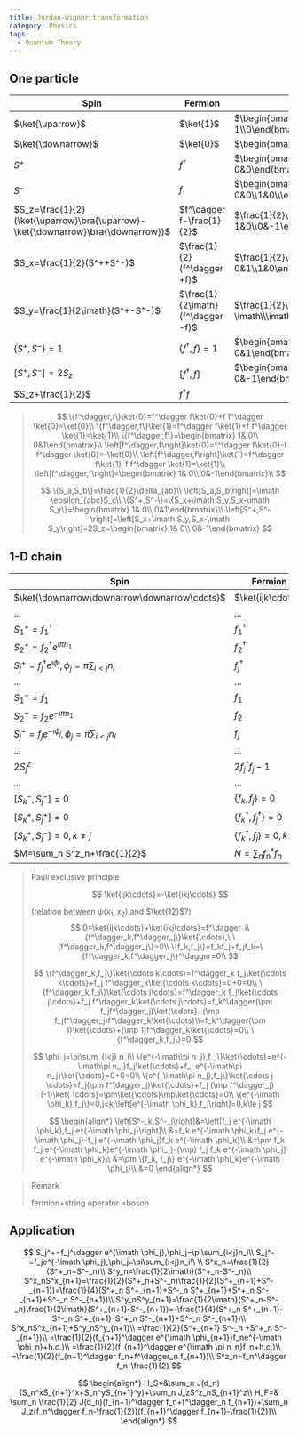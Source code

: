 ```yaml
---
title: Jordan-Wigner transformation
category: Physics
tags:
  - Quantum Theory
---
```


$$
\newcommand{\red}[1]{{\color{red}{#1}}}
\newcommand{\blue}[1]{{\color{blue}{#1}}}
\newcommand{\span}[1]{\mathrm{span}\left\lbrace{#1}\right\rbrace}
\newcommand{\set}[1]{\left\lbrace{#1}\right\rbrace}
\newcommand{\cspan}[1]{\mathbb C \!-\! \span{#1}}
\newcommand{\sgn}{\mathrm{sgn}}
\newcommand{\Id}{\text{Id}}
\newcommand{\bra}[1]{\left<{#1}\right|}
\newcommand{\ket}[1]{\left|{#1}\right>}
\newcommand{\AM}{{\mathbb A}}
\newcommand{\BM}{{\mathbb B}}
\newcommand{\CM}{{\mathbb C}}
\newcommand{\FM}{{\mathbb F}}
\newcommand{\GM}{{\mathbb G}}
\newcommand{\HM}{{\mathbb H}}
\newcommand{\NM}{{\mathbb N}}
\newcommand{\PM}{{\mathbb P}}
\newcommand{\RM}{{\mathbb R}}
\newcommand{\SM}{{\mathbb S}}
\newcommand{\TM}{{\mathbb T}}
\newcommand{\ZM}{{\mathbb Z}}
\newcommand{\KM}{{\mathbb K}}
\newcommand{\QM}{{\mathbb Q}}
\newcommand{\UM}{{\mathbb U}}
\newcommand{\EM}{{\mathbb E}}
\newcommand{\Aa}{{\mathcal A}}
\newcommand{\Bb}{{\mathcal B}}
\newcommand{\Cc}{{\mathcal C}}
\newcommand{\Dd}{{\mathcal D}}
\newcommand{\Ee}{{\mathcal E}}
\newcommand{\Ff}{{\mathcal F}}
\newcommand{\Gg}{{\mathcal G}}
\newcommand{\Hh}{{\mathcal H}}
\newcommand{\Kk}{{\mathcal K}}
\newcommand{\Tt}{{\mathcal T}}
\newcommand{\Ww}{{\mathcal W}}
\newcommand{\Uu}{{\mathcal U}}
\newcommand{\Mm}{{\mathcal M}}
\newcommand{\Nn}{{\mathcal N}}
\newcommand{\Pp}{{\mathcal P}}
\newcommand{\Ss}{{\mathcal S}}
\newcommand{\Oo}{{\mathcal O}}
\newcommand{\Ll}{{\mathcal L}}
$$



## One particle

| Spin                                                         | Fermion                           |                                                              |
| ------------------------------------------------------------ | --------------------------------- | ------------------------------------------------------------ |
| $\ket{\uparrow}$                                             | $\ket{1}$                         | $\begin{bmatrix} 1\\0\end{bmatrix}$                          |
| $\ket{\downarrow}$                                           | $\ket{0}$                         | $\begin{bmatrix}0\\1\end{bmatrix}$                           |
| $S^+$                                                        | $f^\dagger$                       | $\begin{bmatrix} 0& 1\\ 0&0\end{bmatrix}$                    |
| $S^-$                                                        | $f$                               | $\begin{bmatrix} 0&0\\1&0\\\end{bmatrix}$                    |
| $S_z=\frac{1}{2}(\ket{\uparrow}\bra{\uparrow}-\ket{\downarrow}\bra{\downarrow})$ | $f^\dagger f-\frac{1}{2}$         | $\frac{1}{2}\begin{bmatrix} 1&0\\0&-1\end{bmatrix}$          |
| $S_x=\frac{1}{2}(S^++S^-)$                                   | $\frac{1}{2}(f^\dagger +f)$       | $\frac{1}{2}\begin{bmatrix} 0&1\\1&0\end{bmatrix}$           |
| $S_y=\frac{1}{2\imath}(S^+-S^-)$                             | $\frac{1}{2\imath}(f^\dagger -f)$ | $\frac{1}{2}\begin{bmatrix} 0&-\imath\\\imath&0\end{bmatrix}$ |
| $\{S^+,S^-\}=1$                                              | $\{f^\dagger,f\}=1$               | $\begin{bmatrix} 1& 0\\ 0&1\end{bmatrix}$                    |
| $\left[S^+,S^-\right]=2S_z$                                  | $\left[f^\dagger,f\right]$        | $\begin{bmatrix} 1& 0\\ 0&-1\end{bmatrix}$                   |
| $S_z+\frac{1}{2}$                                            | $f^\dagger f$                     |                                                              |

>$$
>\{f^\dagger,f\}\ket{0}=f^\dagger f\ket{0}+f f^\dagger \ket{0}=\ket{0}\\
>\{f^\dagger,f\}\ket{1}=f^\dagger f\ket{1}+f f^\dagger \ket{1}=\ket{1}\\
>\{f^\dagger,f\}=\begin{bmatrix} 1& 0\\ 0&1\end{bmatrix}\\
>\left[f^\dagger,f\right]\ket{0}=f^\dagger f\ket{0}-f f^\dagger \ket{0}=-\ket{0}\\
>\left[f^\dagger,f\right]\ket{1}=f^\dagger f\ket{1}-f f^\dagger \ket{1}=\ket{1}\\
>\left[f^\dagger,f\right]=\begin{bmatrix} 1& 0\\ 0&-1\end{bmatrix}\\
>$$
>
>$$
>\{S_a,S_b\}=\frac{1}{2}\delta_{ab}\\
>\left[S_a,S_b\right]=\imath \epsilon_{abc}S_c\\
>\{S^+,S^-\}=\{S_x+\imath S_y,S_x-\imath S_y\}=\begin{bmatrix} 1& 0\\ 0&1\end{bmatrix}\\
>\left[S^+,S^-\right]=\left[S_x+\imath S_y,S_x-\imath S_y\right]=2S_z=\begin{bmatrix} 1& 0\\ 0&-1\end{bmatrix}
>$$
>
>

## 1-D chain

| Spin                                                         | Fermion                         |       |
| ------------------------------------------------------------ | ------------------------------- | ----- |
| $\ket{\downarrow\downarrow\downarrow\cdots}$                 | $\ket{ijk\cdots}$               | $2^n$ |
| ...                                                          | ...                             |       |
| $S^+_1=f^\dagger_1$                                          | $f_1^\dagger$                   | $n$   |
| $S_2^+=f_2^\dagger e^{\imath\pi n_1}$                        | $f_2^\dagger$                   |       |
| $S_j^+=f_j^\dagger e^{\imath \phi_j},\phi_j=\pi\sum_{i<j} n_i$ | $f_j^\dagger$                   |       |
| ...                                                          | ...                             |       |
| $S_1^-=f_1$                                                  | $f_1$                           | $n$   |
| $S_2^-=f_2 e^{-\imath\pi n_1}$                               | $f_2$                           |       |
| $S_j^-=f_j e^{-\imath \phi_j},\phi_j=\pi\sum_{i<j} n_i$      | $f_j$                           |       |
| ...                                                          | ...                             |       |
| $2S^z_j$                                                     | $2f^\dagger_jf_j-1$             | $n$   |
| ...                                                          | ...                             |       |
| $\left[S^-_k,S^-_j\right]=0$                                 | $\{f_k,f_j\}=0$                 |       |
| $\left[S^+_k,S^+_j\right]=0$                                 | $\{f^\dagger_k,f^\dagger_j\}=0$ |       |
| $\left[S^+_k,S^-_j\right]=0,k\ne j$                          | $\{f^\dagger_k,f_j\}=0,k\ne j$  |       |
| $M=\sum_n S^z_n+\frac{1}{2}$                                 | $N=\sum_nf_n^\dagger f_n$       |       |

>Pauli exclusive principle
>
>$$
>\ket{ijk\cdots}=-\ket{ikj\cdots}
>$$
>
>(relation between $\psi(x_1,x_2)$ and $\ket{12}$?)
>$$
>0=\ket{ijk\cdots}+\ket{ikj\cdots}=f^\dagger_i\{f^\dagger_k,f^\dagger_j\}\ket{\cdots},\ \{f^\dagger_k,f^\dagger_j\}=0\\
>\{f_k,f_j\}=f_kf_j+f_jf_k=\{f^\dagger_k,f^\dagger_j\}^\dagger=0\\
>$$
>
>$$
>\{f^\dagger_k,f_j\}\ket{\cdots k\cdots}=f^\dagger_k f_j\ket{\cdots k\cdots}+f_j f^\dagger_k\ket{\cdots k\cdots}=0+0=0\\
>\{f^\dagger_k,f_j\}\ket{\cdots j\cdots}=f^\dagger_k f_j\ket{\cdots j\cdots}+f_j f^\dagger_k\ket{\cdots j\cdots}=f_k^\dagger(\pm f_jf^\dagger_j)\ket{\cdots}+(\mp f_jf^\dagger_j)f^\dagger_k\ket{\cdots}\\=f_k^\dagger(\pm 1)\ket{\cdots}+(\mp 1)f^\dagger_k\ket{\cdots}=0\\
>\{f^\dagger_k,f_j\}=0
>$$
>
>
>
>$$
>\phi_j=\pi\sum_{i<j} n_i\\
>\{e^{-\imath\pi n_j},f_j\}\ket{\cdots}=e^{-\imath\pi n_j}f_j\ket{\cdots}+f_j e^{-\imath\pi n_j}\ket{\cdots}=0+0=0\\
>\{e^{-\imath\pi n_j},f_j\}\ket{\cdots j \cdots}=f_j(\pm f^\dagger_j)\ket{\cdots}+f_j (\mp f^\dagger_j)(-1)\ket{ \cdots}=\pm\ket{\cdots}\mp\ket{\cdots}=0\\
>\{e^{-\imath \phi_k},f_j\}=0,j<k;\left[e^{-\imath \phi_k},f_j\right]=0,k\le j
>$$
>
>
>
>
>$$
>\begin{align*}
>\left[S^-_k,S^-_j\right]&=\left[f_j e^{-\imath \phi_k},f_j e^{-\imath \phi_j}\right]\\
>&=f_k e^{-\imath \phi_k}f_j e^{-\imath \phi_j}-f_j e^{-\imath \phi_j}f_k e^{-\imath \phi_k}\\
>&=\pm f_k f_j e^{-\imath \phi_k}e^{-\imath \phi_j}-(\mp) f_j f_k e^{-\imath \phi_j} e^{-\imath \phi_k}\\
>&=\pm \{f_k, f_j\} e^{-\imath \phi_k}e^{-\imath \phi_j}\\
>&=0
>\end{align*}
>$$
>

>Remark
>
>fermion+string operator =boson

## Application

$$
S_j^+=f_j^\dagger e^{\imath \phi_j},\phi_j=\pi\sum_{i<j}n_i\\
S_j^-=f_je^{-\imath \phi_j},\phi_j=\pi\sum_{i<j}n_i\\
\\
S^x_n=\frac{1}{2}(S^+_n+S^-_n)\\
S^y_n=\frac{1}{2\imath}(S^+_n-S^-_n)\\
S^x_nS^x_{n+1}=\frac{1}{2}(S^+_n+S^-_n)\frac{1}{2}(S^+_{n+1}+S^-_{n+1})=\frac{1}{4}(S^+_n S^+_{n+1}+S^-_n S^+_{n+1}+S^+_n S^-_{n+1}+S^-_n S^-_{n+1})\\
S^y_nS^y_{n+1}=\frac{1}{2\imath}(S^+_n-S^-_n)\frac{1}{2\imath}(S^+_{n+1}-S^-_{n+1})=-\frac{1}{4}(S^+_n S^+_{n+1}-S^-_n S^+_{n+1}-S^+_n S^-_{n+1}+S^-_n S^-_{n+1})\\
S^x_nS^x_{n+1}+S^y_nS^y_{n+1}\\
=\frac{1}{2}(S^+_{n+1} S^-_n +S^+_n S^-_{n+1})\\
=\frac{1}{2}(f_{n+1}^\dagger e^{\imath \phi_{n+1}}f_ne^{-\imath \phi_n}+h.c.)\\
=\frac{1}{2}(f_{n+1}^\dagger e^{\imath \pi n_n}f_n+h.c.)\\
=\frac{1}{2}(f_{n+1}^\dagger f_n+f^\dagger_n f_{n+1})\\
S^z_n=f_n^\dagger f_n-\frac{1}{2}
$$



$$
\begin{align*}
H_S=&\sum_n J(d_n)(S_n^xS_{n+1}^x+S_n^yS_{n+1}^y)+\sum_n J_zS^z_nS_{n+1}^z\\
H_F=& \sum_n \frac{1}{2} J(d_n)(f_{n+1}^\dagger f_n+f^\dagger_n f_{n+1})+\sum_n J_z(f_n^\dagger f_n-\frac{1}{2})(f_{n+1}^\dagger f_{n+1}-\frac{1}{2})\\
\end{align*}
$$





